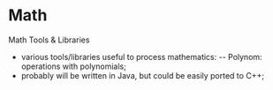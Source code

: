 # Math
Math Tools &amp; Libraries

- various tools/libraries useful to process mathematics:
 -- Polynom: operations with polynomials;
- probably will be written in Java, but could be easily ported to C++;
